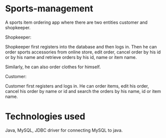 # Sports-management

A sports item ordering app where there are two entities customer and shopkeeper.

Shopkeeper:

Shopkeeper first registers into the database and then logs in. Then he can order sports accessories from online store, edit order, cancel order by his id or by his name and retrieve orders by his id, name or item name. 

Similarly, he can also order clothes for himself.

Customer:

Customer first registers and logs in. He can order items, edit his order, cancel his order by name or id and search the orders by his name, id or item name.

# Technologies used

Java, MySQL, JDBC driver for connecting MySQL to java.
